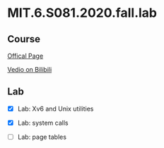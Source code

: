 # MIT.6.S081.2020.fall.lab

## Course

[Offical Page](https://pdos.csail.mit.edu/6.S081/2020/)

[Vedio on Bilibili](https://www.bilibili.com/video/BV19k4y1C7kA)

## Lab

- [x] Lab: Xv6 and Unix utilities
- [x] Lab: system calls
- [ ] Lab: page tables

